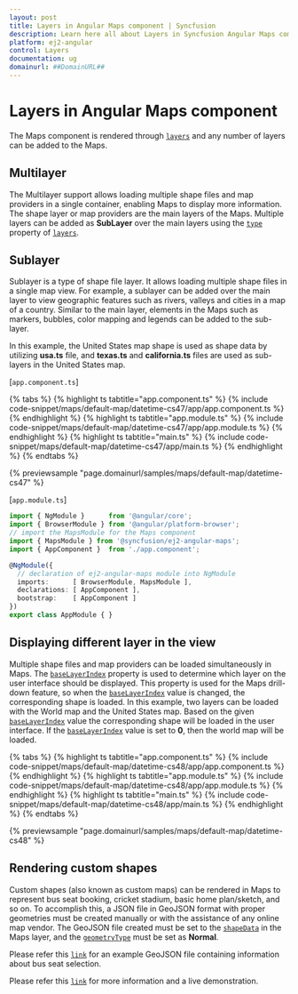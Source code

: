 ```yaml
---
layout: post
title: Layers in Angular Maps component | Syncfusion
description: Learn here all about Layers in Syncfusion Angular Maps component of Syncfusion Essential JS 2 and more.
platform: ej2-angular
control: Layers 
documentation: ug
domainurl: ##DomainURL##
---
```


# Layers in Angular Maps component

The Maps component is rendered through [`layers`](https://ej2.syncfusion.com/angular/documentation/api/maps/#layers) and any number of layers can be added to the Maps.

## Multilayer

The Multilayer support allows loading multiple shape files and map providers in a single container, enabling Maps to display more information. The shape layer or map providers are the main layers of the Maps. Multiple layers can be added as **SubLayer** over the main layers using the [`type`](https://ej2.syncfusion.com/angular/documentation/api/maps/layerSettingsModel/#type) property of [`layers`](https://ej2.syncfusion.com/angular/documentation/api/maps/#layers).

## Sublayer

Sublayer is a type of shape file layer. It allows loading multiple shape files in a single map view. For example, a sublayer can be added over the main layer to view geographic features such as rivers, valleys and cities in a map of a country. Similar to the main layer, elements in the Maps such as markers, bubbles, color mapping and legends can be added to the sub-layer.

In this example, the United States map shape is used as shape data by utilizing **usa.ts** file, and **texas.ts** and **california.ts** files are used as sub-layers in the United States map.

[`app.component.ts`]

{% tabs %}
{% highlight ts tabtitle="app.component.ts" %}
{% include code-snippet/maps/default-map/datetime-cs47/app/app.component.ts %}
{% endhighlight %}
{% highlight ts tabtitle="app.module.ts" %}
{% include code-snippet/maps/default-map/datetime-cs47/app/app.module.ts %}
{% endhighlight %}
{% highlight ts tabtitle="main.ts" %}
{% include code-snippet/maps/default-map/datetime-cs47/app/main.ts %}
{% endhighlight %}
{% endtabs %}
  
{% previewsample "page.domainurl/samples/maps/default-map/datetime-cs47" %}

[`app.module.ts`]

```typescript
import { NgModule }      from '@angular/core';
import { BrowserModule } from '@angular/platform-browser';
// import the MapsModule for the Maps component
import { MapsModule } from '@syncfusion/ej2-angular-maps';
import { AppComponent }  from './app.component';

@NgModule({
  // declaration of ej2-angular-maps module into NgModule
  imports:      [ BrowserModule, MapsModule ],
  declarations: [ AppComponent ],
  bootstrap:    [ AppComponent ]
})
export class AppModule { }
```

## Displaying different layer in the view

Multiple shape files and map providers can be loaded simultaneously in Maps. The [`baseLayerIndex`](https://ej2.syncfusion.com/angular/documentation/api/maps/mapsModel/#baselayerindex) property is used to determine which layer on the user interface should be displayed. This property is used for the Maps drill-down feature, so when the [`baseLayerIndex`](https://ej2.syncfusion.com/angular/documentation/api/maps/mapsModel/#baselayerindex) value is changed, the corresponding shape is loaded. In this example, two layers can be loaded with the World map and the United States map. Based on the given [`baseLayerIndex`](https://ej2.syncfusion.com/angular/documentation/api/maps/mapsModel/#baselayerindex) value the corresponding shape will be loaded in the user interface. If the [`baseLayerIndex`](https://ej2.syncfusion.com/angular/documentation/api/maps/mapsModel/#baselayerindex) value is set to **0**, then the world map will be loaded.

{% tabs %}
{% highlight ts tabtitle="app.component.ts" %}
{% include code-snippet/maps/default-map/datetime-cs48/app/app.component.ts %}
{% endhighlight %}
{% highlight ts tabtitle="app.module.ts" %}
{% include code-snippet/maps/default-map/datetime-cs48/app/app.module.ts %}
{% endhighlight %}
{% highlight ts tabtitle="main.ts" %}
{% include code-snippet/maps/default-map/datetime-cs48/app/main.ts %}
{% endhighlight %}
{% endtabs %}
  
{% previewsample "page.domainurl/samples/maps/default-map/datetime-cs48" %}

## Rendering custom shapes

Custom shapes (also known as custom maps) can be rendered in Maps to represent bus seat booking, cricket stadium, basic home plan/sketch, and so on. To accomplish this, a JSON file in GeoJSON format with proper geometries must be created manually or with the assistance of any online map vendor. The GeoJSON file created must be set to the [`shapeData`](https://ej2.syncfusion.com/angular/documentation/api/maps/layerSettingsModel/#shapedata) in the Maps layer, and the [`geometryType`](https://ej2.syncfusion.com/angular/documentation/api/maps/layerSettingsModel/#geometrytype) must be set as **Normal**.

Please refer this [`link`](https://cdn.syncfusion.com/maps/map-data/seat.json) for an example GeoJSON file containing information about bus seat selection.

Please refer this [`link`](https://ej2.syncfusion.com/angular/demos/#/material/maps/seat-selection) for more information and a live demonstration.
